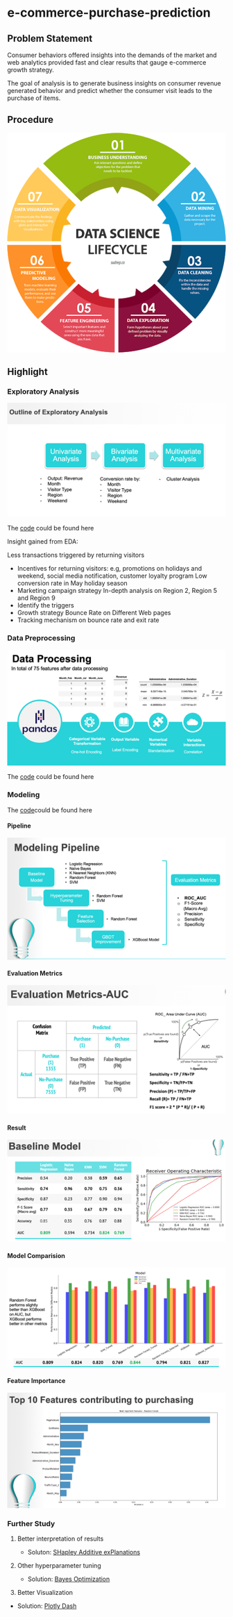 # e-commerce-purchase-prediction

## Problem Statement ## 
Consumer behaviors offered insights into the demands of the market and web analytics provided fast and clear results that gauge e-commerce growth strategy.

The goal of analysis is to generate business insights on consumer revenue generated behavior and predict whether the consumer visit leads to the purchase of items.

## Procedure ## 
![lifecycle](https://github.com/moggirain/e-commerce-purchase-prediction/blob/master/lifecylce.png) 

## Highlight ##

### Exploratory Analysis ###  
![flow](https://github.com/moggirain/e-commerce-purchase-prediction/blob/master/flow.png) 

The [code](https://github.com/moggirain/e-commerce-purchase-prediction/blob/master/Online_Shopper_Intention_V4.09.ipynb) could be found here 

Insight gained from EDA: 

  Less transactions triggered by returning visitors
   - Incentives for returning visitors: e.g, promotions on holidays and weekend, social media notification,       customer loyalty program 
 Low conversion rate in May holiday season 
   - Marketing campaign strategy
 In-depth analysis on Region 2, Region 5 and Region 9  
   - Identify the triggers  
   - Growth strategy 
Bounce Rate on Different Web pages
  - Tracking mechanism on bounce rate and exit rate 

### Data Preprocessing ### 

![flow](https://github.com/moggirain/e-commerce-purchase-prediction/blob/master/dataprocessing.png) 

The [code](https://github.com/moggirain/e-commerce-purchase-prediction/blob/master/Online_Shopper_Intention_V4.09.ipynb) could be found here 

### Modeling ### 
The [code](https://github.com/moggirain/e-commerce-purchase-prediction/blob/master/Modeling%20.ipynb)could be found here 

#### Pipeline #### 

![](https://github.com/moggirain/e-commerce-purchase-prediction/blob/master/ModelingPipeline.png) 

#### Evaluation Metrics #### 

![evaluation](https://github.com/moggirain/e-commerce-purchase-prediction/blob/master/Evaluation%20Metric.png) 

#### Result ####

![result](https://github.com/moggirain/e-commerce-purchase-prediction/blob/master/Baseline.png) 

#### Model Comparision #### 
![comparison](https://github.com/moggirain/e-commerce-purchase-prediction/blob/master/ModelComparison.png) 

#### Feature Importance ####
![comparison](https://github.com/moggirain/e-commerce-purchase-prediction/blob/master/FeatureImportance.png)

### Further Study ### 

1. Better interpretation of results 
   - Soluton: [SHapley Additive exPlanations](https://christophm.github.io/interpretable-ml-book/shap.html#shap-feature-importance) 
   
2. Other hyperparameter tuning 
   - Solution: [Bayes Optimization](https://towardsdatascience.com/a-conceptual-explanation-of-bayesian-model-based-hyperparameter-optimization-for-machine-learning-b8172278050f)
   
3. Better Visualization 
  - Solution: 
   [Plotly Dash](https://dash-gallery.plotly.host/Portal/)
   


